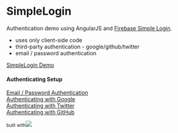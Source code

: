SimpleLogin
===========

Authentication demo using AngularJS and
<a href='https://www.firebase.com/docs/security/simple-login-overview.html'>Firebase Simple Login</a>. 
  - uses only client-side code
  - third-party authentication - google/github/twitter
  - email / password authentication

<a href='http://bittopia.ca/dev/SimpleLogin'>SimpleLogin Demo</a>


<h4>Authenticating Setup</h4>

<a href="https://www.firebase.com/docs/security/simple-login-email-password.html">Email / Password Authentication</a><br />
<a href="https://www.firebase.com/docs/security/simple-login-google.html">Authenticating with Google</a><br />
<a href="https://www.firebase.com/docs/security/simple-login-twitter.html">Authenticating with Twitter</a><br />
<a href="https://www.firebase.com/docs/security/simple-login-github.html">Authenticating with GitHub</a><br />


<sup>built with<img src='http://i.imgur.com/ZVL0Jkt.png'/></sup>
